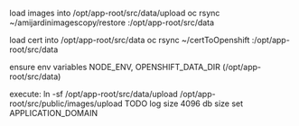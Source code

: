 load images into /opt/app-root/src/data/upload
oc rsync ~/amijardinimagescopy/restore <pod>:/opt/app-root/src/data

load cert into /opt/app-root/src/data
oc rsync ~/certToOpenshift <pod>:/opt/app-root/src/data

ensure env variables NODE_ENV, OPENSHIFT_DATA_DIR (/opt/app-root/src/data)

execute: ln -sf /opt/app-root/src/data/upload /opt/app-root/src/public/images/upload
TODO
log size
4096 db size
set APPLICATION_DOMAIN
